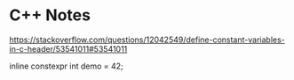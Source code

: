 # C++ Notes

https://stackoverflow.com/questions/12042549/define-constant-variables-in-c-header/53541011#53541011

inline constexpr int demo = 42;